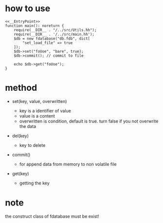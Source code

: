 # how to use

```hack
<<__EntryPoint>>
function main(): noreturn {
    require(__DIR__ . "/../src/Utils.hh");
    require(__DIR__ . '/../src/main.hh');
    $db = new fdatabase("db.fdb", dict[ 
        "set_load_file" => true
    ]);
    $db->set("foUoe", "bare", true); 
    $db->commit(); // commit to file

    echo $db->get("foUoe");
}
```

# method

+ set(key, value, overwritten)
    - key is a identifier of value
    - value is a content
    - overwritten is condition, default is true. turn false if you not overwrite the data
+ del(key)
    - key to delete

+ commit()
    - for append data from memory to non volatile file

+ get(key)
    - getting the key

# note 
the construct class of fdatabase must be exist!